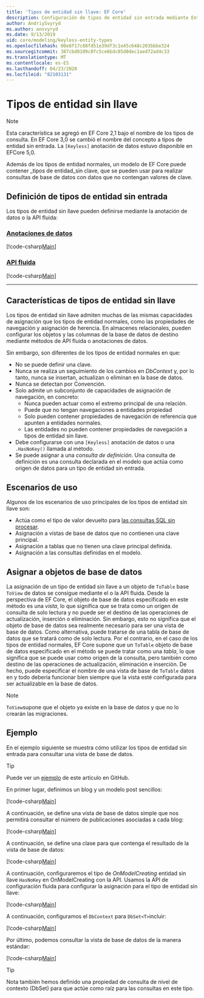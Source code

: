 ```yaml
---
title: 'Tipos de entidad sin llave: EF Core'
description: Configuración de tipos de entidad sin entrada mediante Entity Framework Core
author: AndriySvyryd
ms.author: ansvyryd
ms.date: 9/13/2019
uid: core/modeling/keyless-entity-types
ms.openlocfilehash: 00e8f17c88fd51e39df3c1e45c648c203bbbe324
ms.sourcegitcommit: 387cbd8109c0fc5ce6bdc85d0dec1aed72ad4c33
ms.translationtype: MT
ms.contentlocale: es-ES
ms.lasthandoff: 04/23/2020
ms.locfileid: "82103131"
---
```

# <a name="keyless-entity-types"></a>Tipos de entidad sin llave

> [!NOTE]
> Esta característica se agregó en EF Core 2,1 bajo el nombre de los tipos de consulta. En EF Core 3,0 se cambió el nombre del concepto a tipos de entidad sin entrada. La `[Keyless]` anotación de datos estuvo disponible en EFCore 5,0.

Además de los tipos de entidad normales, un modelo de EF Core puede contener _tipos de entidad_sin clave, que se pueden usar para realizar consultas de base de datos con datos que no contengan valores de clave.

## <a name="defining-keyless-entity-types"></a>Definición de tipos de entidad sin entrada

Los tipos de entidad sin llave pueden definirse mediante la anotación de datos o la API fluida:

### <a name="data-annotations"></a>[Anotaciones de datos](#tab/data-annotations)

[!code-csharp[Main](../../../samples/core/Modeling/DataAnnotations/Keyless.cs?Name=Keyless&highlight=1)]

### <a name="fluent-api"></a>[API fluida](#tab/fluent-api)

[!code-csharp[Main](../../../samples/core/Modeling/FluentAPI/Keyless.cs?Name=Keyless&highlight=4)]

***

## <a name="keyless-entity-types-characteristics"></a>Características de tipos de entidad sin llave

Los tipos de entidad sin llave admiten muchas de las mismas capacidades de asignación que los tipos de entidad normales, como las propiedades de navegación y asignación de herencia. En almacenes relacionales, pueden configurar los objetos y las columnas de la base de datos de destino mediante métodos de API fluida o anotaciones de datos.

Sin embargo, son diferentes de los tipos de entidad normales en que:

- No se puede definir una clave.
- Nunca se realiza un seguimiento de los cambios en _DbContext_ y, por lo tanto, nunca se insertan, actualizan o eliminan en la base de datos.
- Nunca se detectan por Convención.
- Solo admite un subconjunto de capacidades de asignación de navegación, en concreto:
  - Nunca pueden actuar como el extremo principal de una relación.
  - Puede que no tengan navegaciones a entidades propiedad
  - Solo pueden contener propiedades de navegación de referencia que apunten a entidades normales.
  - Las entidades no pueden contener propiedades de navegación a tipos de entidad sin llave.
- Debe configurarse con una `[Keyless]` anotación de datos o una `.HasNoKey()` llamada al método.
- Se puede asignar a una _consulta de definición_. Una consulta de definición es una consulta declarada en el modelo que actúa como origen de datos para un tipo de entidad sin entrada.

## <a name="usage-scenarios"></a>Escenarios de uso

Algunos de los escenarios de uso principales de los tipos de entidad sin llave son:

- Actúa como el tipo de valor devuelto para [las consultas SQL sin procesar](xref:core/querying/raw-sql).
- Asignación a vistas de base de datos que no contienen una clave principal.
- Asignación a tablas que no tienen una clave principal definida.
- Asignación a las consultas definidas en el modelo.

## <a name="mapping-to-database-objects"></a>Asignar a objetos de base de datos

La asignación de un tipo de entidad sin llave a un objeto de `ToTable` base `ToView` de datos se consigue mediante el o la API fluida. Desde la perspectiva de EF Core, el objeto de base de datos especificado en este método es una _vista_, lo que significa que se trata como un origen de consulta de solo lectura y no puede ser el destino de las operaciones de actualización, inserción o eliminación. Sin embargo, esto no significa que el objeto de base de datos sea realmente necesario para ser una vista de base de datos. Como alternativa, puede tratarse de una tabla de base de datos que se tratará como de solo lectura. Por el contrario, en el caso de los tipos de entidad normales, EF Core supone que un `ToTable` objeto de base de datos especificado en el método se puede tratar como una _tabla_, lo que significa que se puede usar como origen de la consulta, pero también como destino de las operaciones de actualización, eliminación e inserción. De hecho, puede especificar el nombre de una vista de base de `ToTable` datos en y todo debería funcionar bien siempre que la vista esté configurada para ser actualizable en la base de datos.

> [!NOTE]
> `ToView`supone que el objeto ya existe en la base de datos y que no lo crearán las migraciones.

## <a name="example"></a>Ejemplo

En el ejemplo siguiente se muestra cómo utilizar los tipos de entidad sin entrada para consultar una vista de base de datos.

> [!TIP]
> Puede ver un [ejemplo](https://github.com/dotnet/EntityFramework.Docs/tree/master/samples/core/KeylessEntityTypes) de este artículo en GitHub.

En primer lugar, definimos un blog y un modelo post sencillos:

[!code-csharp[Main](../../../samples/core/KeylessEntityTypes/Program.cs#Entities)]

A continuación, se define una vista de base de datos simple que nos permitirá consultar el número de publicaciones asociadas a cada blog:

[!code-csharp[Main](../../../samples/core/KeylessEntityTypes/Program.cs#View)]

A continuación, se define una clase para que contenga el resultado de la vista de base de datos:

[!code-csharp[Main](../../../samples/core/KeylessEntityTypes/Program.cs#KeylessEntityType)]

A continuación, configuraremos el tipo de _OnModelCreating_ entidad sin llave `HasNoKey` en OnModelCreating con la API.
Usamos la API de configuración fluida para configurar la asignación para el tipo de entidad sin llave:

[!code-csharp[Main](../../../samples/core/KeylessEntityTypes/Program.cs#Configuration)]

A continuación, configuramos el `DbContext` para `DbSet<T>`incluir:

[!code-csharp[Main](../../../samples/core/KeylessEntityTypes/Program.cs#DbSet)]

Por último, podemos consultar la vista de base de datos de la manera estándar:

[!code-csharp[Main](../../../samples/core/KeylessEntityTypes/Program.cs#Query)]

> [!TIP]
> Nota también hemos definido una propiedad de consulta de nivel de contexto (DbSet) para que actúe como raíz para las consultas en este tipo.
